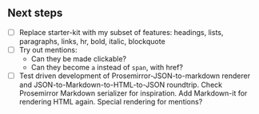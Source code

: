 ## Next steps

- [ ] Replace starter-kit with my subset of features: headings, lists,
	paragraphs, links, hr, bold, italic, blockquote
- [ ] Try out mentions:
  - Can they be made clickable?
  - Can they become `a` instead of `span`, with href?
- [ ] Test driven development of Prosemirror-JSON-to-markdown renderer and
	JSON-to-Markdown-to-HTML-to-JSON roundtrip.
	Check Prosemirror Markdown serializer for inspiration. Add Markdown-it
	for rendering HTML again. Special rendering for mentions?
